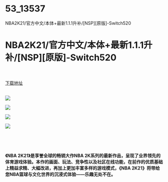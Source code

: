 # 53_13537
NBA2K21/官方中文/本体+最新1.1.1升补/[NSP][原版]-Switch520
# NBA2K21/官方中文/本体+最新1.1.1升补/[NSP][原版]-Switch520
 <br/></br>
[下载地址](https://www.switch520.cc/article/13537 "下载地址")
<br/></br>

<p><strong> <img src="https://www.switch520.cc/muke_img/upload_art_editor_20210316-1_e7fba82532742242ae885379d8951f41.jpg"> </strong></p>
<p><strong><img src="https://www.switch520.cc/muke_img/upload_art_editor_20210316-1_62cf63cb19d74ff574ddff1f9fced062.jpg"></strong></p>
<p><strong><img src="https://www.switch520.cc/muke_img/upload_art_editor_20210316-1_a96cea9396fec9c3e39a82474bf32404.jpg"></strong></p>
<p><strong><img src="https://www.switch520.cc/muke_img/upload_art_editor_20210316-1_b953e78c8aef84ebb0fb5d177570081a.jpg"></strong></p>
<p><strong>&nbsp;</strong></p>
<p><strong>&nbsp;</strong></p>
<p><strong>《NBA 2K21》是享誉全球的畅销大作NBA 2K系列的最新作品，呈现了业界领先的体育游戏体验。本作的画面、玩法、竞争性以及社区在线功能，在前作的优质基础上精益求精、大幅改进，再加上更加丰富多样的游戏模式，《NBA 2K21》将带给您NBA篮球与文化世界的沉浸式体验——乐趣无处不在。</strong></p>
<p>&nbsp;</p>
